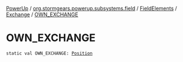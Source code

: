 [PowerUp](../../../index.md) / [org.stormgears.powerup.subsystems.field](../../index.md) / [FieldElements](../index.md) / [Exchange](index.md) / [OWN_EXCHANGE](./-o-w-n_-e-x-c-h-a-n-g-e.md)

# OWN_EXCHANGE

`static val OWN_EXCHANGE: `[`Position`](../../../org.stormgears.powerup.subsystems.navigator/-position/index.md)